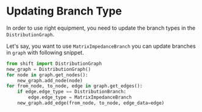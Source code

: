 # Updating Branch Type

In order to use right equipment, you need to update the branch types in the `DistributionGraph`.

Let's say, you want to use `MatrixImpedanceBranch` you can update branches in `graph` with following snippet.

```python
from shift import DistributionGraph
new_graph = DistributionGraph()
for node in graph.get_nodes():
    new_graph.add_node(node)
for from_node, to_node, edge in graph.get_edges():
    if edge.edge_type == DistributionBranch:
        edge.edge_type = MatrixImpedanceBranch
    new_graph.add_edge(from_node, to_node, edge_data=edge)

```